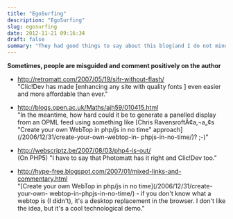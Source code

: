 ```yaml
---
title: "EgoSurfing"
description: "EgoSurfing"
slug: egosurfing
date: 2012-11-21 09:16:34
draft: false
summary: "They had good things to say about this blog(and I do not mind sending some page ranking their way for that) "
---
```



**Sometimes, people are misguided and comment positively on the author**

* <http://retromatt.com/2007/05/19/sifr-without-flash/>  
"Clic!Dev has made [enhancing any site with quality fonts ] even easier and
more affordable than ever."

* <http://blogs.open.ac.uk/Maths/ajh59/010415.html>  
"In the meantime, how hard could it be to generate a panelled display from an
OPML feed using something like [Chris RavensroftÃ¢a‚¬a„¢s "Create your own
WebTop in php/js in no time" approach](/2006/12/31/create-your-own-webtop-in-
phpjs-in-no-time/)? ;-)"

* <http://webscriptz.be/2007/08/03/php4-is-out/>  
(On PHP5) "I have to say that Photomatt has it right and Clic!Dev too."

* <http://hype-free.blogspot.com/2007/01/mixed-links-and-commentary.html>  
"[Create your own WebTop in php/js in no time](/2006/12/31/create-your-own-
webtop-in-phpjs-in-no-time/) \- if you don't know what a webtop is (I didn't),
it's a desktop replacement in the browser. I don't like the idea, but it's a
cool technological demo."

